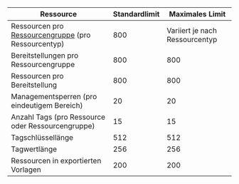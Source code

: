 | Ressource | Standardlimit | Maximales Limit |
| --- | --- | --- |
| Ressourcen pro [Ressourcengruppe](../articles/azure-resource-manager/resource-group-overview.md#resource-groups) (pro Ressourcentyp) |800 |Variiert je nach Ressourcentyp |
| Bereitstellungen pro Ressourcengruppe |800 |800 |
| Ressourcen pro Bereitstellung |800 |800 |
| Managementsperren (pro eindeutigem Bereich) |20 |20 |
| Anzahl Tags (pro Ressource oder Ressourcengruppe) |15 |15 |
| Tagschlüssellänge |512 |512 |
| Tagwertlänge |256 |256 |
| Ressourcen in exportierten Vorlagen |200 |200 |

